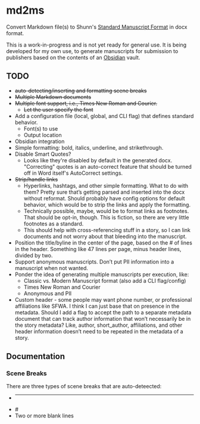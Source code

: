 # md2ms

Convert Markdown file(s) to Shunn's [Standard Manuscript Format](https://www.shunn.net/format/story/1/) in docx format.

This is a work-in-progress and is not yet ready for general use. It is being developed for my own use, to generate manuscripts for submission to publishers based on the contents of an [Obsidian](https://obsidian.md/) vault.

## TODO

- ~~auto-detecting/inserting and formatting scene breaks~~
- ~~Multiple Markdown documents~~
- ~~Multiple font support, i.e., Times New Roman and Courier.~~
	- ~~Let the user specify the font~~
- Add a configuration file (local, global, and CLI flag) that defines standard behavior.
	- Font(s) to use
	- Output location
- Obsidian integration
- Simple formatting: bold, italics, underline, and strikethrough.
- Disable Smart Quotes?
  - Looks like they're disabled by default in the generated docx. "Correcting" quotes is an auto-correct feature that should be turned off in Word itself's AutoCorrect settings.
- ~~Strip/handle links~~
	- Hyperlinks, hashtags, and other simple formatting. What to do with them? Pretty sure that’s getting parsed and inserted into the docx without reformat. Should probably have config options for default behavior, which would be to strip the links and apply the formatting.
	- Technically possible, maybe, would be to format links as footnotes. That should be opt-in, though. This is fiction, so there are very little footnotes as a standard.
	- This should help with cross-referencing stuff in a story, so I can link documents and not worry about that bleeding into the manuscript.
- Position the title/byline in the center of the page, based on the # of lines in the header. Something like 47 lines per page, minus header lines, divided by two.
- Support anonymous manuscripts. Don’t put PII information into a manuscript when not wanted.
- Ponder the idea of generating multiple manuscripts per execution, like:
	- Classic vs. Modern Manuscript format (also add a CLI flag/config)
	- Times New Roman and Courier
	- Anonymous and PII
- Custom header - some people may want phone number, or professional affiliations like SFWA. I think I can just base that on presence in the metadata. Should I add a flag to accept the path to a separate metadata document that can track author information that won’t necessarily be in the story metadata? Like, author, short_author, affiliations, and other header information doesn’t need to be repeated in the metadata of a story.

## Documentation

### Scene Breaks

There are three types of scene breaks that are auto-deteected:
- * * *
- \#
- Two or more blank lines
